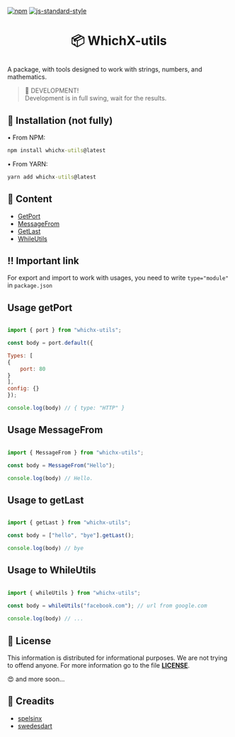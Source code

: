 [![npm](https://img.shields.io/npm/dt/whichx-utils.svg?style=flat-square)](https://npmjs.com/package/whichx-utils) [![js-standard-style](https://img.shields.io/badge/code%20style-standard-brightgreen.svg)](http://standardjs.com)



<h1><p style="text-align: center" align="center">📦 WhichX-utils</p></h1>

A package, with tools designed to work with strings, numbers, and mathematics.

> 🚧 DEVELOPMENT! <br/> 
> Development is in full swing, wait for the results.

## 🔑 Installation (not fully)

• From NPM:

```cmd
npm install whichx-utils@latest

```

• From YARN:

```cmd
yarn add whichx-utils@latest

```
## 📁 Content

- [GetPort](#usage-getport)
- [MessageFrom](#usage-messagefrom)
- [GetLast](#usage-to-getlast)
- [WhileUtils](#usage-to-whileutils)



## ‼️ Important link
For export and import to work with usages, you need to write ```type="module"``` in ```package.json```


## Usage getPort
```js

import { port } from "whichx-utils";

const body = port.default({

Types: [
{
    port: 80
}
],
config: {}
});

console.log(body) // { type: "HTTP" }

```



## Usage MessageFrom
```js

import { MessageFrom } from "whichx-utils";

const body = MessageFrom("Hello");

console.log(body) // Hello.

```



## Usage to getLast
```js

import { getLast } from "whichx-utils";

const body = ["hello", "bye"].getLast();

console.log(body) // bye

```



## Usage to WhileUtils
```js

import { whileUtils } from "whichx-utils";
 
const body = whileUtils("facebook.com"); // url from google.com

console.log(body) // ...

```

## 📃 License 

This information is distributed for informational purposes. We are not trying to offend anyone. For more information go to the file **[LICENSE](https://github.com/spelsinx/whichx-utils/blob/main/LICENSE)**. 

😍 and more soon...

## 🔗 Creadits
- [spelsinx](https://vk.com/spelsinx)
- [swedesdart](https://vk.com/id569336824)
